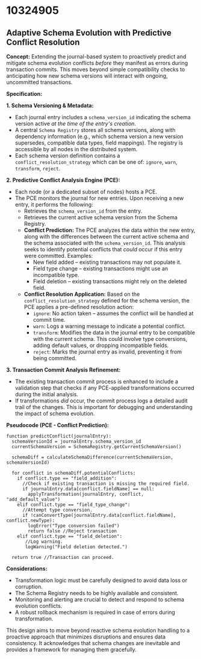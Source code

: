 # 10324905

## Adaptive Schema Evolution with Predictive Conflict Resolution

**Concept:** Extending the journal-based system to proactively predict and mitigate schema evolution conflicts *before* they manifest as errors during transaction commits. This moves beyond simple compatibility checks to anticipating how new schema versions will interact with ongoing, uncommitted transactions.

**Specification:**

**1. Schema Versioning & Metadata:**

*   Each journal entry includes a `schema_version_id` indicating the schema version active *at the time of the entry's creation*.
*   A central `Schema Registry` stores all schema versions, along with dependency information (e.g., which schema version a new version supersedes, compatible data types, field mappings).  The registry is accessible by all nodes in the distributed system.
*   Each schema version definition contains a `conflict_resolution_strategy` which can be one of: `ignore`, `warn`, `transform`, `reject`.

**2. Predictive Conflict Analysis Engine (PCE):**

*   Each node (or a dedicated subset of nodes) hosts a PCE.
*   The PCE monitors the journal for new entries. Upon receiving a new entry, it performs the following:
    *   Retrieves the `schema_version_id` from the entry.
    *   Retrieves the current active schema version from the Schema Registry.
    *   **Conflict Prediction:** The PCE analyzes the data within the new entry, along with the differences between the current active schema and the schema associated with the `schema_version_id`.  This analysis seeks to identify potential conflicts that *could* occur if this entry were committed.  Examples:
        *   New field added – existing transactions may not populate it.
        *   Field type change – existing transactions might use an incompatible type.
        *   Field deletion – existing transactions might rely on the deleted field.
    *   **Conflict Resolution Application:** Based on the `conflict_resolution_strategy` defined for the schema version, the PCE applies a pre-defined resolution action:
        *   `ignore`: No action taken – assumes the conflict will be handled at commit time.
        *   `warn`: Logs a warning message to indicate a potential conflict.
        *   `transform`:  Modifies the data in the journal entry to be compatible with the current schema. This could involve type conversions, adding default values, or dropping incompatible fields.
        *   `reject`:  Marks the journal entry as invalid, preventing it from being committed.

**3. Transaction Commit Analysis Refinement:**

*   The existing transaction commit process is enhanced to include a validation step that checks if any PCE-applied transformations occurred during the initial analysis.
*   If transformations *did* occur, the commit process logs a detailed audit trail of the changes. This is important for debugging and understanding the impact of schema evolution.

**Pseudocode (PCE - Conflict Prediction):**

```pseudocode
function predictConflict(journalEntry):
  schemaVersionId = journalEntry.schema_version_id
  currentSchemaVersion = SchemaRegistry.getCurrentSchemaVersion()

  schemaDiff = calculateSchemaDifference(currentSchemaVersion, schemaVersionId)

  for conflict in schemaDiff.potentialConflicts:
    if conflict.type == "field_addition":
      //Check if existing transaction is missing the required field.
      if journalEntry.data[conflict.fieldName] == null:
        applyTransformation(journalEntry, conflict, "add_default_value")
    elif conflict.type == "field_type_change":
      //Attempt type conversion.
      if !canConvertType(journalEntry.data[conflict.fieldName], conflict.newType):
        logError("Type conversion failed")
        return false //Reject transaction
    elif conflict.type == "field_deletion":
       //Log warning.
       logWarning("Field deletion detected.")

  return true //Transaction can proceed.
```

**Considerations:**

*   Transformation logic must be carefully designed to avoid data loss or corruption.
*   The Schema Registry needs to be highly available and consistent.
*   Monitoring and alerting are crucial to detect and respond to schema evolution conflicts.
*   A robust rollback mechanism is required in case of errors during transformation.

This design aims to move beyond reactive schema evolution handling to a proactive approach that minimizes disruptions and ensures data consistency. It acknowledges that schema changes are inevitable and provides a framework for managing them gracefully.